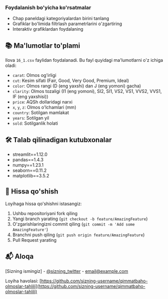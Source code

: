 

### Foydalanish bo'yicha ko'rsatmalar

- Chap paneldagi kategoriyalardan birini tanlang
- Grafiklar bo'limida filtrlash parametrlarini o'zgartiring
- Interaktiv grafiklardan foydalaning

## 📚 Ma'lumotlar to'plami

Ilova `16_1.csv` faylidan foydalanadi. Bu fayl quyidagi ma'lumotlarni o'z ichiga oladi:

- `carat`: Olmos og'irligi
- `cut`: Kesim sifati (Fair, Good, Very Good, Premium, Ideal)
- `color`: Olmos rangi (D (eng yaxshi) dan J (eng yomoni) gacha)
- `clarity`: Olmos tozaligi (I1 (eng yomoni), SI2, SI1, VS2, VS1, VVS2, VVS1, IF (eng yaxshisi))
- `price`: AQSh dollaridagi narxi
- `x`, `y`, `z`: Olmos o'lchamlari (mm)
- `country`: Sotilgan mamlakat
- `years`: Sotilgan yil
- `sold`: Sotilganlik holati

## 🛠 Talab qilinadigan kutubxonalar

- streamlit==1.12.0
- pandas==1.4.3
- numpy==1.23.1
- seaborn==0.11.2
- matplotlib==3.5.2

## 👥 Hissa qo'shish

Loyihaga hissa qo'shishni istasangiz:

1. Ushbu repositoriyani fork qiling
2. Yangi branch yarating (`git checkout -b feature/AmazingFeature`)
3. O'zgarishlaringizni commit qiling (`git commit -m 'Add some AmazingFeature'`)
4. Branchni push qiling (`git push origin feature/AmazingFeature`)
5. Pull Request yarating



## 📬 Aloqa

[Sizning ismingiz] - [@sizning_twitter](https://twitter.com/sizning_twitter) - email@example.com

Loyiha havolasi: [https://github.com/sizning-username/qimmatbaho-olmoslar-tahlili](https://github.com/sizning-username/qimmatbaho-olmoslar-tahlili)